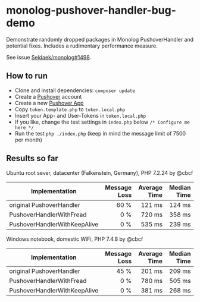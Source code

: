 # monolog-pushover-handler-bug-demo
Demonstrate randomly dropped packages in Monolog PushoverHandler
and potential fixes. Includes a rudimentary performance measure.

See issue [Seldaek/monolog#1498](https://github.com/Seldaek/monolog/issues/1498).

## How to run
- Clone and install dependencies: `composer update`
- Create a [Pushover](https://pushover.net/) account
- Create a new [Pushover App](https://pushover.net/apps/build)
- Copy `token.template.php` to `token.local.php`
- Insert your App- and User-Tokens in `token.local.php`
- If you like, change the test settings in `index.php` below `/* Configure me here */`
- Run the test `php ./index.php` (keep in mind the message limit of 7500 per month)

## Results so far
Ubuntu root sever, datacenter (Falkenstein, Germany), PHP 7.2.24 by @cbcf

Implementation               | Message Loss | Average Time | Median Time 
-----------------------------|-------------:|-------------:|------------:
original PushoverHandler     |         60 % |       121 ms |      124 ms
PushoverHandlerWithFread     |          0 % |       720 ms |      358 ms
PushoverHandlerWithKeepAlive |          0 % |       535 ms |      239 ms

Windows notebook, domestic WiFi, PHP 7.4.8 by @cbcf

Implementation               | Message Loss | Average Time | Median Time 
-----------------------------|-------------:|-------------:|------------:
original PushoverHandler     |         45 % |       201 ms |      209 ms
PushoverHandlerWithFread     |          0 % |       780 ms |      505 ms
PushoverHandlerWithKeepAlive |          0 % |       381 ms |      268 ms

